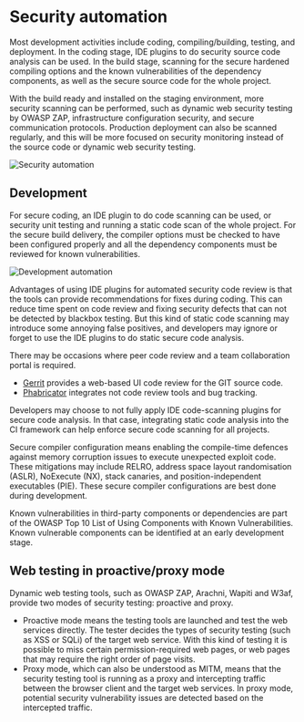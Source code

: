 # Security automation

Most development activities include coding, compiling/building, testing, and deployment. In the coding stage, IDE plugins to do security source code analysis can be used. In the build stage, scanning for the secure hardened compiling options and the known vulnerabilities of the dependency components, as well as the secure source code for the whole project.

With the build ready and installed on the staging environment, more security scanning can be performed, such as dynamic web security testing by OWASP ZAP, infrastructure configuration security, and secure communication protocols. Production deployment can also be scanned regularly, and this will be more focused on security monitoring instead of the source code or dynamic web security testing.

![Security automation](/_static/images/security-automation.png)

## Development

For secure coding, an IDE plugin to do code scanning can be used, or security unit testing and running a static code scan of the whole project. For the secure build delivery, the compiler options must be checked to have been configured properly and all the dependency components must be reviewed for known vulnerabilities.

![Development automation](/_static/images/dev-automation.png)

Advantages of using IDE plugins for automated security code review is that the tools can provide recommendations for fixes during coding. This can reduce time spent on code review and fixing security defects that can not be detected by blackbox testing. But this kind of static code scanning may introduce some annoying false positives, and developers may ignore or forget to use the IDE plugins to do static secure code analysis.

There may be occasions where peer code review and a team collaboration portal is required. 

* [Gerrit](https://www.gerritcodereview.com/) provides a web-based UI code review for the GIT source code.
* [Phabricator](https://www.phacility.com/) integrates not code review tools and bug tracking.

Developers may choose to not fully apply IDE code-scanning plugins for secure code analysis. In that case, integrating static code analysis into the CI framework can help enforce secure code scanning for all projects.

Secure compiler configuration means enabling the compile-time defences against memory corruption issues to execute unexpected exploit code. These mitigations may include RELRO, address space layout randomisation (ASLR), NoExecute (NX), stack canaries, and position-independent executables (PIE). These secure compiler configurations are best done during development.

Known vulnerabilities in third-party components or dependencies are part of the OWASP Top 10 List of Using Components with Known Vulnerabilities. Known vulnerable components can be identified at an early development stage.

## Web testing in proactive/proxy mode

Dynamic web testing tools, such as OWASP ZAP, Arachni, Wapiti and W3af, provide two modes of security testing: proactive and proxy. 

* Proactive mode means the testing tools are launched and test the web services directly. The tester decides the types of security testing (such as XSS or SQLi) of the target web service. With this kind of testing it is possible to miss certain permission-required web pages, or web pages that may require the right order of page visits.
* Proxy mode, which can also be understood as MITM, means that the security testing tool is running as a proxy and intercepting traffic between the browser client and the target web services. In proxy mode, potential security vulnerability issues are detected based on the intercepted traffic.
